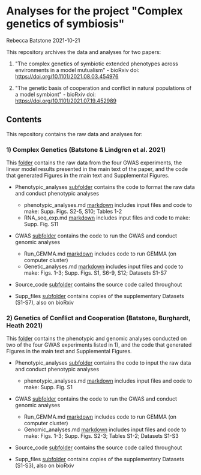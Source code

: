 Analyses for the project "Complex genetics of symbiosis"
================
Rebecca Batstone
2021-10-21

This repository archives the data and analyses for two papers:

1.  "The complex genetics of symbiotic extended phenotypes across environments in a model mutualism" - bioRxiv doi: <https://doi.org/10.1101/2021.08.03.454976>

2.  "The genetic basis of cooperation and conflict in natural populations of a model symbiont" - bioRxiv doi: <https://doi.org/10.1101/2021.07.19.452989>

Contents
--------

This repository contains the raw data and analyses for:

### 1) Complex Genetics (Batstone & Lindgren et al. 2021)

This [folder](https://github.com/rtbatstone/complex_genetics_of_symbiosis/tree/main/Complex_genetics) contains the raw data from the four GWAS experiments, the linear model results presented in the main text of the paper, and the code that generated Figures in the main text and Supplemental Figures.

-   Phenotypic\_analyses [subfolder](https://github.com/rtbatstone/complex_genetics_of_symbiosis/tree/main/Complex_genetics/Phenotypic_analyses) contains the code to format the raw data and conduct phenotypic analyses
    -   phenotypic\_analyses.md [markdown](https://github.com/rtbatstone/complex_genetics_of_symbiosis/blob/main/Complex_genetics/Phenotypic_analyses/phenotypic_analyses.md) includes input files and code to make: Supp. Figs. S2-5, S10; Tables 1-2
    -   RNA\_seq\_exp.md [markdown](https://github.com/rtbatstone/complex_genetics_of_symbiosis/blob/main/Complex_genetics/Phenotypic_analyses/RNA_seq_exp.md) includes input files and code to make: Supp. Fig. S11
-   GWAS [subfolder](https://github.com/rtbatstone/complex_genetics_of_symbiosis/tree/main/Complex_genetics/GWAS) contains the code to run the GWAS and conduct genomic analyses
    -   Run\_GEMMA.md [markdown](https://github.com/rtbatstone/complex_genetics_of_symbiosis/blob/main/Complex_genetics/GWAS/Run_GEMMA.md) includes code to run GEMMA (on computer cluster)
    -   Genetic\_analyses.md [markdown](https://github.com/rtbatstone/complex_genetics_of_symbiosis/blob/main/Complex_genetics/GWAS/Genetic_analyses.md) includes input files and code to make: Figs. 1-3; Supp. Figs. S1, S6-9, S12; Datasets S1-S7
-   Source\_code [subfolder](https://github.com/rtbatstone/complex_genetics_of_symbiosis/tree/main/Complex_genetics/Source_code) contains the source code called throughout

-   Supp\_files [subfolder](https://github.com/rtbatstone/complex_genetics_of_symbiosis/tree/main/Complex_genetics/Supp_files) contains copies of the supplementary Datasets (S1-S7), also on bioRxiv

### 2) Genetics of Conflict and Cooperation (Batstone, Burghardt, Heath 2021)

This [folder](https://github.com/rtbatstone/complex_genetics_of_symbiosis/tree/main/Genetics_conflict_cooperation) contains the phenotypic and genomic analyses conducted on two of the four GWAS experiments listed in 1), and the code that generated Figures in the main text and Supplemental Figures.

-   Phenotypic\_analyses [subfolder](https://github.com/rtbatstone/complex_genetics_of_symbiosis/tree/main/Genetics_conflict_cooperation/Phenotypic_analyses) contains the code to input the raw data and conduct phenotypic analyses
    -   phenotypic\_analyses.md [markdown](https://github.com/rtbatstone/complex_genetics_of_symbiosis/blob/main/Genetics_conflict_cooperation/Phenotypic_analyses/phenotypic_analyses.md) includes input files and code to make: Supp. Fig. S1
-   GWAS [subfolder](https://github.com/rtbatstone/complex_genetics_of_symbiosis/tree/main/Genetics_conflict_cooperation/GWAS) contains the code to run the GWAS and conduct genomic analyses
    -   Run\_GEMMA.md [markdown](https://github.com/rtbatstone/complex_genetics_of_symbiosis/blob/main/Genetics_conflict_cooperation/GWAS/Run_GEMMA.md) includes code to run GEMMA (on computer cluster)
    -   Genomic\_analyses.md [markdown](https://github.com/rtbatstone/complex_genetics_of_symbiosis/blob/main/Genetics_conflict_cooperation/GWAS/Genomic_analyses.md) includes input files and code to make: Figs. 1-3; Supp. Figs. S2-3; Tables S1-2; Datasets S1-S3
-   Source\_code [subfolder](https://github.com/rtbatstone/complex_genetics_of_symbiosis/tree/main/Genetics_conflict_cooperation/Source_code) contains the source code called throughout

-   Supp\_files [subfolder](https://github.com/rtbatstone/complex_genetics_of_symbiosis/tree/main/Genetics_conflict_cooperation/Supp_files) contains copies of the supplementary Datasets (S1-S3), also on bioRxiv
